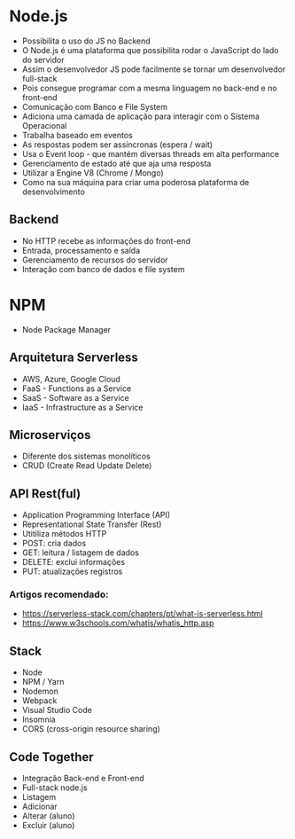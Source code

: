 # Node.js
- Possibilita o uso do JS no Backend
- O Node.js é uma plataforma que possibilita rodar o JavaScript do lado do servidor
- Assim o desenvolvedor JS pode facilmente se tornar um desenvolvedor full-stack 
- Pois consegue programar com a mesma linguagem no back-end e no front-end
- Comunicação com Banco e File System
- Adiciona uma camada de aplicação para interagir com o Sistema Operacional
- Trabalha baseado em eventos
- As respostas podem ser assíncronas (espera / wait)
- Usa o Event loop - que mantém diversas threads em alta performance
- Gerenciamento de estado até que aja uma resposta
- Utilizar a Engine V8 (Chrome / Mongo)
- Como na sua máquina para criar uma poderosa plataforma de desenvolvimento

## Backend
- No HTTP recebe as informações do front-end
- Entrada, processamento e saída
- Gerenciamento de recursos do servidor
- Interação com banco de dados e file system

# NPM
- Node Package Manager

## Arquitetura Serverless
- AWS, Azure, Google Cloud
- FaaS - Functions as a Service
- SaaS - Software as a Service
- IaaS - Infrastructure as a Service

## Microserviços
- Diferente dos sistemas monolíticos 
- CRUD (Create Read Update Delete)

## API Rest(ful)
- Application Programming Interface (API)
- Representational State Transfer (Rest)
- Utitiliza métodos HTTP 
- POST: cria dados
- GET: leitura / listagem de dados
- DELETE: exclui informações
- PUT: atualizações registros

### Artigos recomendado: 
- https://serverless-stack.com/chapters/pt/what-is-serverless.html
- https://www.w3schools.com/whatis/whatis_http.asp

## Stack
- Node
- NPM / Yarn 
- Nodemon
- Webpack
- Visual Studio Code
- Insomnia
- CORS (cross-origin resource sharing)

## Code Together
- Integração Back-end e Front-end
- Full-stack node.js
- Listagem
- Adicionar
- Alterar (aluno)
- Excluir (aluno)